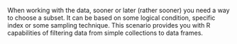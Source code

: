 When working with the data, sooner or later (rather sooner) you need a way to choose a subset. It can be based on some logical condition, specific index or some sampling technique.
This scenario provides you with R capabilities of filtering data from simple collections to data frames. 
